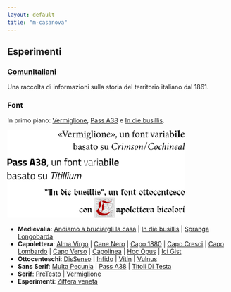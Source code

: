 ```yaml
---
layout: default
title: "m-casanova"
---
```


## Esperimenti

### [ComunItaliani](/ci)

Una raccolta di informazioni sulla storia del territorio italiano dal 1861.

### Font

In primo piano: [Vermiglione](/Vermiglione), [Pass A38](/Pass-A38) e [In die busillis](/In-die-busillis).

<p class="imm"><img src="/assets/img/font.svg" width="80%"></p>

* __Medievalia__: [Andiamo a bruciargli la casa](/AndiamoABruciargliLaCasa) |
[In die busillis](/In-die-busillis) |
[Spranga Longobarda](/SprangaLongobarda)
* __Capolettera__: [Alma Virgo](/AlmaVirgo) |
[Cane Nero](/CaneNero) |
[Capo 1880](/Capo1880) |
[Capo Cresci](/CapoCresci) |
[Capo Lombardo](/CapoLombardo) |
[Capo Verso](/CapoVerso) |
[Capolinea](/Capolinea) |
[Hoc Opus](/HocOpus) |
[Ici Gist](/IciGist)
* __Ottocenteschi__: [DisSenso](/DisSenso) |
[Infido](/Infido) |
[Vitin](/Vitin) |
[Vulnus](/Vulnus)
* __Sans Serif__: [Multa Pecunia](/MultaPecunia) |
[Pass A38](/Pass-A38) |
[Titoli Di Testa](/titoliDiTesta)
* __Serif__: [PreTesto](/PreTesto) |
[Vermiglione](/Vermiglione)
* __Esperimenti__: [Ziffera veneta](/Ziffera-veneta)
